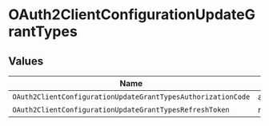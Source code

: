 # OAuth2ClientConfigurationUpdateGrantTypes


## Values

| Name                                                         | Value                                                        |
| ------------------------------------------------------------ | ------------------------------------------------------------ |
| `OAuth2ClientConfigurationUpdateGrantTypesAuthorizationCode` | authorization_code                                           |
| `OAuth2ClientConfigurationUpdateGrantTypesRefreshToken`      | refresh_token                                                |